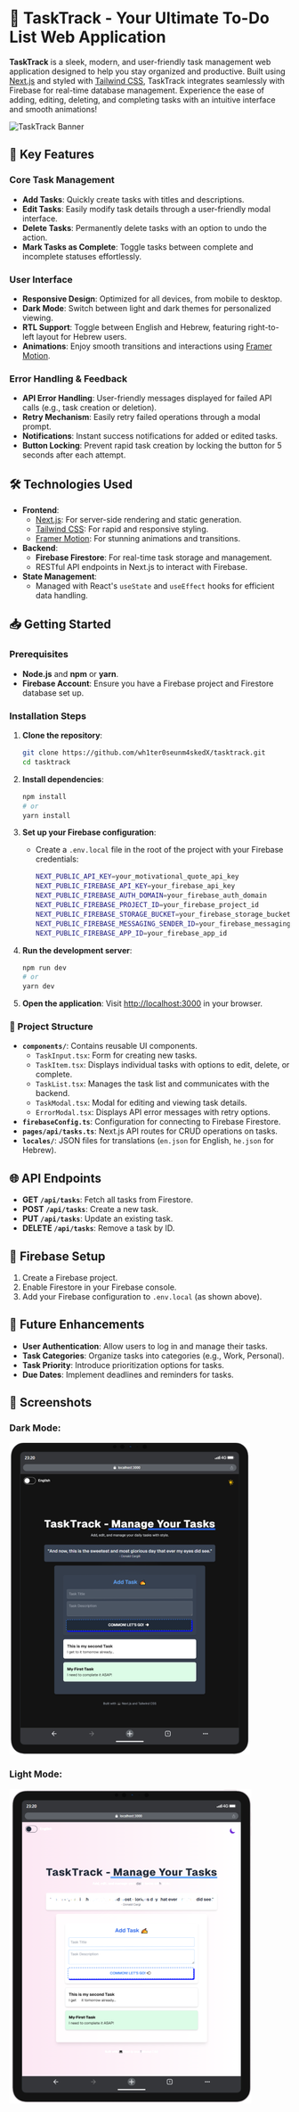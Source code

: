 # 🚀 TaskTrack - Your Ultimate To-Do List Web Application

**TaskTrack** is a sleek, modern, and user-friendly task management web application designed to help you stay organized and productive. Built using [Next.js](https://nextjs.org) and styled with [Tailwind CSS](https://tailwindcss.com), TaskTrack integrates seamlessly with Firebase for real-time database management. Experience the ease of adding, editing, deleting, and completing tasks with an intuitive interface and smooth animations!

![TaskTrack Banner](https://i.imghippo.com/files/5nmyv1729422704.jpg)

## 🌟 Key Features

### Core Task Management
- **Add Tasks**: Quickly create tasks with titles and descriptions.
- **Edit Tasks**: Easily modify task details through a user-friendly modal interface.
- **Delete Tasks**: Permanently delete tasks with an option to undo the action.
- **Mark Tasks as Complete**: Toggle tasks between complete and incomplete statuses effortlessly.

### User Interface
- **Responsive Design**: Optimized for all devices, from mobile to desktop.
- **Dark Mode**: Switch between light and dark themes for personalized viewing.
- **RTL Support**: Toggle between English and Hebrew, featuring right-to-left layout for Hebrew users.
- **Animations**: Enjoy smooth transitions and interactions using [Framer Motion](https://www.framer.com/motion/).

### Error Handling & Feedback
- **API Error Handling**: User-friendly messages displayed for failed API calls (e.g., task creation or deletion).
- **Retry Mechanism**: Easily retry failed operations through a modal prompt.
- **Notifications**: Instant success notifications for added or edited tasks.
- **Button Locking**: Prevent rapid task creation by locking the button for 5 seconds after each attempt.

## 🛠 Technologies Used
- **Frontend**:
    - [Next.js](https://nextjs.org): For server-side rendering and static generation.
    - [Tailwind CSS](https://tailwindcss.com): For rapid and responsive styling.
    - [Framer Motion](https://www.framer.com/motion/): For stunning animations and transitions.
- **Backend**:
    - **Firebase Firestore**: For real-time task storage and management.
    - RESTful API endpoints in Next.js to interact with Firebase.
- **State Management**:
    - Managed with React's `useState` and `useEffect` hooks for efficient data handling.

## 📥 Getting Started

### Prerequisites
- **Node.js** and **npm** or **yarn**.
- **Firebase Account**: Ensure you have a Firebase project and Firestore database set up.

### Installation Steps
1. **Clone the repository**:
   ```bash
   git clone https://github.com/wh1ter0seunm4skedX/tasktrack.git
   cd tasktrack
   ```

2. **Install dependencies**:
   ```bash
   npm install
   # or
   yarn install
   ```

3. **Set up your Firebase configuration**:
   - Create a `.env.local` file in the root of the project with your Firebase credentials:
      ```bash
      NEXT_PUBLIC_API_KEY=your_motivational_quote_api_key
      NEXT_PUBLIC_FIREBASE_API_KEY=your_firebase_api_key
      NEXT_PUBLIC_FIREBASE_AUTH_DOMAIN=your_firebase_auth_domain
      NEXT_PUBLIC_FIREBASE_PROJECT_ID=your_firebase_project_id
      NEXT_PUBLIC_FIREBASE_STORAGE_BUCKET=your_firebase_storage_bucket
      NEXT_PUBLIC_FIREBASE_MESSAGING_SENDER_ID=your_firebase_messaging_sender_id
      NEXT_PUBLIC_FIREBASE_APP_ID=your_firebase_app_id
      ```

4. **Run the development server**:
   ```bash
   npm run dev
   # or
   yarn dev
   ```

5. **Open the application**: Visit [http://localhost:3000](http://localhost:3000) in your browser.

### 📁 Project Structure
- **`components/`**: Contains reusable UI components.
    - `TaskInput.tsx`: Form for creating new tasks.
    - `TaskItem.tsx`: Displays individual tasks with options to edit, delete, or complete.
    - `TaskList.tsx`: Manages the task list and communicates with the backend.
    - `TaskModal.tsx`: Modal for editing and viewing task details.
    - `ErrorModal.tsx`: Displays API error messages with retry options.
- **`firebaseConfig.ts`**: Configuration for connecting to Firebase Firestore.
- **`pages/api/tasks.ts`**: Next.js API routes for CRUD operations on tasks.
- **`locales/`**: JSON files for translations (`en.json` for English, `he.json` for Hebrew).

## 🌐 API Endpoints
- **GET `/api/tasks`**: Fetch all tasks from Firestore.
- **POST `/api/tasks`**: Create a new task.
- **PUT `/api/tasks`**: Update an existing task.
- **DELETE `/api/tasks`**: Remove a task by ID.

## 🔧 Firebase Setup
1. Create a Firebase project.
2. Enable Firestore in your Firebase console.
3. Add your Firebase configuration to `.env.local` (as shown above).

## 🚀 Future Enhancements
- **User Authentication**: Allow users to log in and manage their tasks.
- **Task Categories**: Organize tasks into categories (e.g., Work, Personal).
- **Task Priority**: Introduce prioritization options for tasks.
- **Due Dates**: Implement deadlines and reminders for tasks.

## 📸 Screenshots

### Dark Mode:
![Dark Mode Screenshot](/src/public/darkModeTablet.png)

### Light Mode:
![Light Mode Screenshot](/src/public/lightModeTablet.png)
